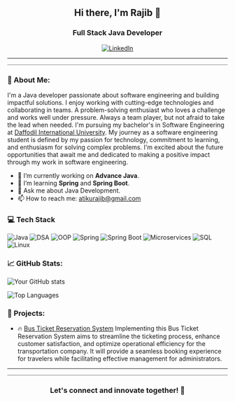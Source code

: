 <h2 align="center">Hi there, I'm Rajib 👋</h2>
<h3 align="center">Full Stack Java Developer</h3>

<p align="center">
  <a href="https://linkedin.com/in/atikurajib">
    <img src="https://img.shields.io/badge/LinkedIn-0077B5?style=for-the-badge&logo=linkedin&logoColor=white" alt="LinkedIn">
  </a>
</p>

<hr>
<svg width="100%" height="2">
  <line x1="0" y1="0" x2="100%" y2="0" stroke="#000" stroke-width="1" />
</svg>

### 🤖 About Me:
I'm a Java developer passionate about software engineering and building impactful solutions. I enjoy working with cutting-edge technologies and collaborating in teams. A problem-solving enthusiast who loves a challenge and works well under pressure. Always a team player, but not afraid to take the lead when needed. I'm pursuing my bachelor's in Software Engineering at [Daffodil International University](https://daffodilvarsity.edu.bd/). My journey as a software engineering student is defined by my passion for technology, commitment to learning, and enthusiasm for solving complex problems. I'm excited about the future opportunities that await me and dedicated to making a positive impact through my work in software engineering.

- 🔭 I’m currently working on **Advance Java**.
- 🌱 I’m learning **Spring** and **Spring Boot**.
- 💬 Ask me about Java Development.
- 📫 How to reach me: [atikurajib@gmail.com](mailto:your-email@example.com)

### 💻 Tech Stack
<p align="left">
  <img src="https://img.shields.io/badge/Java-ED8B00?style=for-the-badge&logo=java&logoColor=white" alt="Java" />
  <img src="https://img.shields.io/badge/DSA-4B0082?style=for-the-badge" alt="DSA" />
  <img src="https://img.shields.io/badge/OOP-8A2BE2?style=for-the-badge" alt="OOP" />
  <img src="https://img.shields.io/badge/Spring-6DB33F?style=for-the-badge&logo=spring&logoColor=white" alt="Spring" />
  <img src="https://img.shields.io/badge/Spring_Boot-6DB33F?style=for-the-badge&logo=spring-boot&logoColor=white" alt="Spring Boot" />
  <img src="https://img.shields.io/badge/Microservices-FF6F00?style=for-the-badge&logo=microservices&logoColor=white" alt="Microservices" />
  <img src="https://img.shields.io/badge/SQL-4479A1?style=for-the-badge&logo=MySQL&logoColor=white" alt="SQL" />
  <img src="https://img.shields.io/badge/Linux-FCC624?style=for-the-badge&logo=linux&logoColor=black" alt="Linux" />
</p>

### 📈 GitHub Stats:
![Your GitHub stats](https://github-readme-stats.vercel.app/api?username=atikurajib&show_icons=true&theme=radical)

![Top Languages](https://github-readme-stats.vercel.app/api/top-langs/?username=atikurajib&layout=compact&theme=radical)

### 🚀 Projects:
- 🔥 [Bus Ticket Reservation System](https://github.com/atikurajib/bus-ticket-reservation-system )
Implementing this Bus Ticket Reservation System aims to streamline the ticketing process, enhance customer satisfaction, and optimize operational efficiency for the transportation company. It will provide a seamless booking experience for travelers while facilitating effective management for administrators.

<hr>
<svg width="100%" height="2">
  <line x1="0" y1="0" x2="100%" y2="0" stroke="#000" stroke-width="1" />
</svg>

<h3 align="center">Let's connect and innovate together! 🥳</h3>

